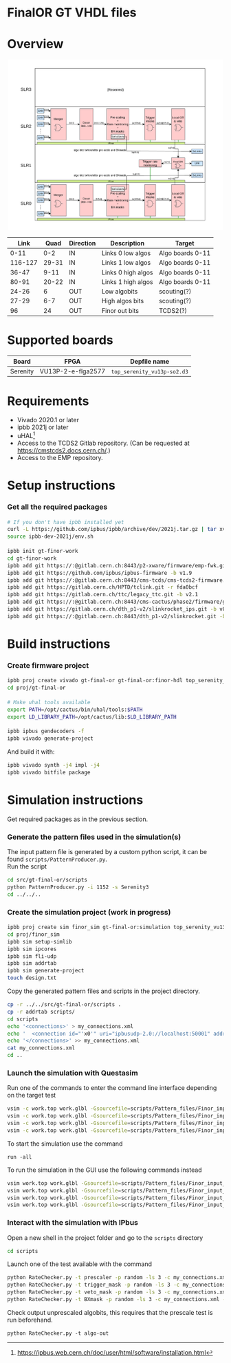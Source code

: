 # FinalOR GT VHDL files

# Overview

<center>
    <img src="./docs/images/Finor_overview.png" alt="Drawing" style="width: 500px"/>
</center>

| Link | Quad | Direction | Description | Target |
| ---      | ---      | --- | --- | --- | 
| 0-11 | 0-2 | IN | Links 0 low algos| Algo boards 0-11 |
| 116-127 | 29-31 | IN | Links 1 low algos| Algo boards 0-11 |
| 36-47 | 9-11 | IN | Links 0 high algos| Algo boards 0-11 |
| 80-91 |20-22 | IN | Links 1 high algos| Algo boards 0-11 |
| 24-26 |6 | OUT | Low algobits| scouting(?) |
| 27-29 |6-7 | OUT | High algos bits| scouting(?) |
| 96 |24 | OUT | Finor out bits| TCDS2(?) | 

# Supported boards

| Board | FPGA | Depfile name | 
| ---      | ---      | ---      |
| Serenity | VU13P-2-e-flga2577 | `top_serenity_vu13p-so2.d3` |

# Requirements

* Vivado 2020.1 or later
* ipbb 2021j or later
* uHAL[^1]
* Access to the TCDS2 Gitlab repository. (Can be requested at https://cmstcds2.docs.cern.ch/.)
* Access to the EMP repository.

[^1]: https://ipbus.web.cern.ch/doc/user/html/software/installation.html

# Setup instructions

### Get all the required packages
```bash
# If you don't have ipbb installed yet
curl -L https://github.com/ipbus/ipbb/archive/dev/2021j.tar.gz | tar xvz
source ipbb-dev-2021j/env.sh

ipbb init gt-finor-work
cd gt-finor-work
ipbb add git https://:@gitlab.cern.ch:8443/p2-xware/firmware/emp-fwk.git -b v0.7.3
ipbb add git https://github.com/ipbus/ipbus-firmware -b v1.9
ipbb add git https://:@gitlab.cern.ch:8443/cms-tcds/cms-tcds2-firmware.git -b v0_1_1
ipbb add git https://gitlab.cern.ch/HPTD/tclink.git -r fda0bcf
ipbb add git https://gitlab.cern.ch/ttc/legacy_ttc.git -b v2.1
ipbb add git https://:@gitlab.cern.ch:8443/cms-cactus/phase2/firmware/gt-final-or.git
ipbb add git https://gitlab.cern.ch/dth_p1-v2/slinkrocket_ips.git -b v03.09
ipbb add git https://:@gitlab.cern.ch:8443/dth_p1-v2/slinkrocket.git -b v03.10
```

# Build instructions
### Create firmware project
```bash
ipbb proj create vivado gt-final-or gt-final-or:finor-hdl top_serenity_vu13p-so2.d3
cd proj/gt-final-or

# Make uhal tools available
export PATH=/opt/cactus/bin/uhal/tools:$PATH
export LD_LIBRARY_PATH=/opt/cactus/lib:$LD_LIBRARY_PATH

ipbb ipbus gendecoders -f
ipbb vivado generate-project
```

And build it with:

```bash
ipbb vivado synth -j4 impl -j4
ipbb vivado bitfile package
```

# Simulation instructions
Get required packages as in the previous section.

### Generate the pattern files used in the simulation(s)
The input pattern file is generated by a custom python script, it can be found ```scripts/PatternProducer.py```.  
Run the script 
```bash
cd src/gt-final-or/scripts
python PatternProducer.py -i 1152 -s Serenity3
cd ../../..
```

### Create the simulation project (work in progress)
```bash
ipbb proj create sim finor_sim gt-final-or:simulation top_serenity_vu13p-so2.d3
cd proj/finor_sim
ipbb sim setup-simlib
ipbb sim ipcores
ipbb sim fli-udp
ipbb sim addrtab
ipbb sim generate-project
touch design.txt
```

Copy the generated pattern files and scripts in the project directory.
```bash
cp -r ../../src/gt-final-or/scripts .
cp -r addrtab scripts/
cd scripts
echo '<connections>' > my_connections.xml
echo '  <connection id="'x0'" uri="ipbusudp-2.0://localhost:50001" address_table="file://addrtab/sim.xml" />' >> my_connections.xml
echo '</connections>' >> my_connections.xml
cat my_connections.xml
cd ..
```

### Launch the simulation with Questasim
Run one of the commands to enter the command line interface depending on the target test
```bash
vsim -c work.top work.glbl -Gsourcefile=scripts/Pattern_files/Finor_input_pattern_prescaler_test.txt -Gsinkfile=out_prescaler_test.txt
vsim -c work.top work.glbl -Gsourcefile=scripts/Pattern_files/Finor_input_pattern_trigg_test.txt -Gsinkfile=out_trigg_test.txt
vsim -c work.top work.glbl -Gsourcefile=scripts/Pattern_files/Finor_input_pattern_veto_test.txt -Gsinkfile=out_veto_test.txt
vsim -c work.top work.glbl -Gsourcefile=scripts/Pattern_files/Finor_input_pattern_BXmask_test.txt -Gsinkfile=out_BXmask_test.txt
```
To start the simulation use the command
```
run -all
```

To run the simulation in the GUI use the following commands instead
```bash
vsim work.top work.glbl -Gsourcefile=scripts/Pattern_files/Finor_input_pattern_prescaler_test.txt -Gsinkfile=out_prescaler_test.txt
vsim work.top work.glbl -Gsourcefile=scripts/Pattern_files/Finor_input_pattern_trigg_test.txt -Gsinkfile=out_trigg_test.txt
vsim work.top work.glbl -Gsourcefile=scripts/Pattern_files/Finor_input_pattern_veto_test.txt -Gsinkfile=out_veto_test.txt
vsim work.top work.glbl -Gsourcefile=scripts/Pattern_files/Finor_input_pattern_BXmask_test.txt -Gsinkfile=out_BXmask_test.txt
```

### Interact with the simulation with IPbus

Open a new shell in the project folder and go to the `scripts` directory
```bash
cd scripts
```
Launch one of the test available with the command
```bash
python RateChecker.py -t prescaler -p random -ls 3 -c my_connections.xml -S
python RateChecker.py -t trigger_mask -p random -ls 3 -c my_connections.xml -S
python RateChecker.py -t veto_mask -p random -ls 3 -c my_connections.xml -S
python RateChecker.py -t BXmask -p random -ls 3 -c my_connections.xml -S
```
Check output unprescaled algobits, this requires that the prescale test is run beforehand.
```
python RateChecker.py -t algo-out
```
